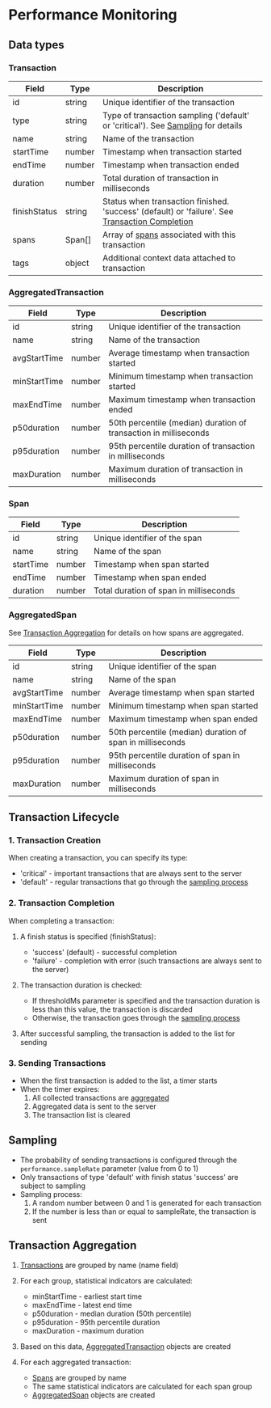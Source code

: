 # Performance Monitoring

## Data types

### Transaction
| Field | Type | Description |
|-------|------|-------------|
| id | string | Unique identifier of the transaction |
| type | string | Type of transaction sampling ('default' or 'critical'). See [Sampling](#sampling) for details |
| name | string | Name of the transaction |
| startTime | number | Timestamp when transaction started |
| endTime | number | Timestamp when transaction ended |
| duration | number | Total duration of transaction in milliseconds |
| finishStatus | string | Status when transaction finished. 'success' (default) or 'failure'. See [Transaction Completion](#2-transaction-completion) |
| spans | Span[] | Array of [spans](#span) associated with this transaction |
| tags | object | Additional context data attached to transaction |

### AggregatedTransaction
| Field | Type | Description |
|-------|------|-------------|
| id | string | Unique identifier of the transaction |
| name | string | Name of the transaction |
| avgStartTime | number | Average timestamp when transaction started |
| minStartTime | number | Minimum timestamp when transaction started |
| maxEndTime | number | Maximum timestamp when transaction ended |
| p50duration | number | 50th percentile (median) duration of transaction in milliseconds |
| p95duration | number | 95th percentile duration of transaction in milliseconds |
| maxDuration | number | Maximum duration of transaction in milliseconds |

### Span
| Field | Type | Description |
|-------|------|-------------|
| id | string | Unique identifier of the span |
| name | string | Name of the span |
| startTime | number | Timestamp when span started |
| endTime | number | Timestamp when span ended |
| duration | number | Total duration of span in milliseconds |

### AggregatedSpan
See [Transaction Aggregation](#transaction-aggregation) for details on how spans are aggregated.

| Field | Type | Description |
|-------|------|-------------|
| id | string | Unique identifier of the span |
| name | string | Name of the span |
| avgStartTime | number | Average timestamp when span started |
| minStartTime | number | Minimum timestamp when span started |
| maxEndTime | number | Maximum timestamp when span ended |
| p50duration | number | 50th percentile (median) duration of span in milliseconds |
| p95duration | number | 95th percentile duration of span in milliseconds |
| maxDuration | number | Maximum duration of span in milliseconds |


## Transaction Lifecycle

### 1. Transaction Creation
When creating a transaction, you can specify its type:
- 'critical' - important transactions that are always sent to the server
- 'default' - regular transactions that go through the [sampling process](#sampling)

### 2. Transaction Completion
When completing a transaction:
1. A finish status is specified (finishStatus):
   - 'success' (default) - successful completion
   - 'failure' - completion with error (such transactions are always sent to the server)

2. The transaction duration is checked:
   - If thresholdMs parameter is specified and the transaction duration is less than this value, the transaction is discarded
   - Otherwise, the transaction goes through the [sampling process](#sampling)

3. After successful sampling, the transaction is added to the list for sending

### 3. Sending Transactions
- When the first transaction is added to the list, a timer starts
- When the timer expires:
  1. All collected transactions are [aggregated](#transaction-aggregation)
  2. Aggregated data is sent to the server
  3. The transaction list is cleared

## Sampling
- The probability of sending transactions is configured through the `performance.sampleRate` parameter (value from 0 to 1)
- Only transactions of type 'default' with finish status 'success' are subject to sampling
- Sampling process:
  1. A random number between 0 and 1 is generated for each transaction
  2. If the number is less than or equal to sampleRate, the transaction is sent

## Transaction Aggregation
1. [Transactions](#transaction) are grouped by name (name field)
2. For each group, statistical indicators are calculated:
   - minStartTime - earliest start time
   - maxEndTime - latest end time
   - p50duration - median duration (50th percentile)
   - p95duration - 95th percentile duration
   - maxDuration - maximum duration

3. Based on this data, [AggregatedTransaction](#aggregatedtransaction) objects are created

4. For each aggregated transaction:
   - [Spans](#span) are grouped by name
   - The same statistical indicators are calculated for each span group
   - [AggregatedSpan](#aggregatedspan) objects are created
